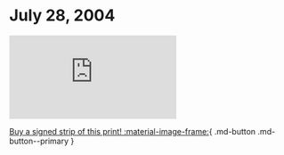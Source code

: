 # July 28, 2004

![](https://www.achewood.com/comic.php?date=07282004)

[Buy a signed strip of this print! :material-image-frame:](https://achewood-holiday-pop-up.myshopify.com/products/strip#07282004){ .md-button .md-button--primary }
